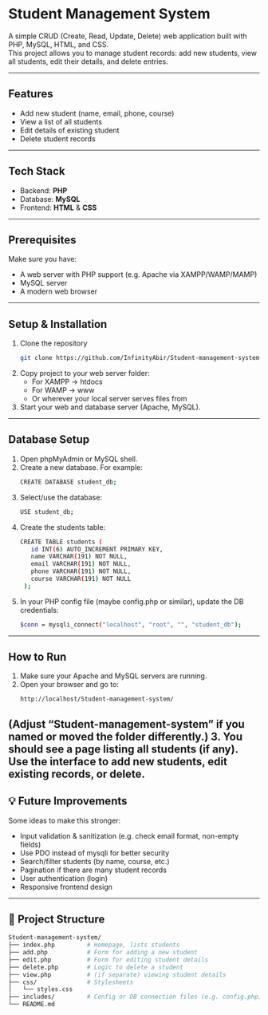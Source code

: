 # Student Management System

A simple CRUD (Create, Read, Update, Delete) web application built with PHP, MySQL, HTML, and CSS.  
This project allows you to manage student records: add new students, view all students, edit their details, and delete entries.

---

## Features

- Add new student (name, email, phone, course)  
- View a list of all students  
- Edit details of existing student  
- Delete student records  

---

## Tech Stack

- Backend: **PHP**  
- Database: **MySQL**  
- Frontend: **HTML** & **CSS**  

---

## Prerequisites

Make sure you have:

- A web server with PHP support (e.g. Apache via XAMPP/WAMP/MAMP)  
- MySQL server  
- A modern web browser  

---

## Setup & Installation

1. Clone the repository  
   ```bash
   git clone https://github.com/InfinityAbir/Student-management-system.git
2. Copy project to your web server folder:
    - For XAMPP → htdocs
    - For WAMP → www
    - Or wherever your local server serves files from
3. Start your web and database server (Apache, MySQL).
---
## Database Setup
1. Open phpMyAdmin or MySQL shell.
2. Create a new database. For example:
   ```bash
   CREATE DATABASE student_db;
3. Select/use the database:
   ```bash
   USE student_db;
4. Create the students table:
   ```bash
   CREATE TABLE students (
      id INT(6) AUTO_INCREMENT PRIMARY KEY,
      name VARCHAR(191) NOT NULL,
      email VARCHAR(191) NOT NULL,
      phone VARCHAR(191) NOT NULL,
      course VARCHAR(191) NOT NULL
    );
5. In your PHP config file (maybe config.php or similar), update the DB credentials:
   ```bash
   $conn = mysqli_connect("localhost", "root", "", "student_db");
---
## How to Run
1. Make sure your Apache and MySQL servers are running.
2. Open your browser and go to:
    ```bash
    http://localhost/Student-management-system/
(Adjust “Student-management-system” if you named or moved the folder differently.)
3. You should see a page listing all students (if any).
Use the interface to add new students, edit existing records, or delete.
---
## 💡 Future Improvements
Some ideas to make this stronger:
- Input validation & sanitization (e.g. check email format, non-empty fields)
- Use PDO instead of mysqli for better security
- Search/filter students (by name, course, etc.)
- Pagination if there are many student records
- User authentication (login)
- Responsive frontend design
---
## 📂 Project Structure
```bash
Student-management-system/
├── index.php         # Homepage, lists students
├── add.php           # Form for adding a new student
├── edit.php          # Form for editing student details
├── delete.php        # Logic to delete a student
├── view.php          # (if separate) viewing student details
├── css/              # Stylesheets
│   └── styles.css
├── includes/         # Config or DB connection files (e.g. config.php)
└── README.md

